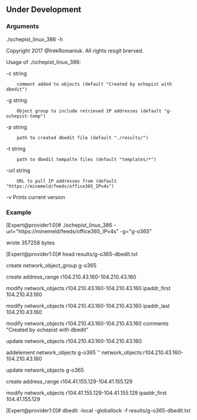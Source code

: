 
## Under Development 

### Arguments

 ./ochepist_linux_386 -h

Copyright 2017 @IrekRomaniuk. All rights resgit brerved.

Usage of ./ochepist_linux_386:

  -c string

        comment added to objects (default "Created by ochepist with dbedit")

  -g string

        Object group to include retrieved IP addresses (default "g-ochepist-temp")

  -p string

        path to created dbedit file (default "./results/")

  -t string

        path to dbedit tempalte files (default "templates/*")

  -url string

        URL to pull IP addresses from (default "https://minemeld/feeds/office365_IPv4s")

  -v    Prints current version

### Example

[Expert@provider1:0]# ./ochepist_linux_386 -url="https://minemeld/feeds/office365_IPv4s" -g="g-o365"

wrote 357258 bytes

[Expert@provider1:0]# head results/g-o365-dbedit.txt 

create network_object_group g-o365

create address_range r104.210.43.160-104.210.43.160

modify network_objects r104.210.43.160-104.210.43.160 ipaddr_first 104.210.43.160

modify network_objects r104.210.43.160-104.210.43.160 ipaddr_last 104.210.43.160

modify network_objects r104.210.43.160-104.210.43.160 comments "Created by ochepist with dbedit"

update network_objects r104.210.43.160-104.210.43.160

addelement network_objects g-o365 '' network_objects:r104.210.43.160-104.210.43.160

update network_objects g-o365

create address_range r104.41.155.129-104.41.155.129

modify network_objects r104.41.155.129-104.41.155.129 ipaddr_first 104.41.155.129

[Expert@provider1:0]# dbedit -local -globallock -f results/g-o365-dbedit.txt
